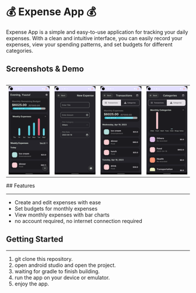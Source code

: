 # 💰 Expense App 💰

Expense App is a simple and easy-to-use application for tracking your daily expenses. With a clean and intuitive interface, you can easily record your expenses, view your spending patterns, and set budgets for different categories.

## Screenshots & Demo
<div style="overflow-x: auto;">
    <table>
    <tr>
        <td>
              <img src="https://raw.githubusercontent.com/NakiriYuuzu/ExpenseApp/master/doc/image/img.png" width="200">
        </td>
        <td>
            <img src="https://raw.githubusercontent.com/NakiriYuuzu/ExpenseApp/master/doc/image/img_1.png" width="200">
        </td>
        <td>
            <img src="https://raw.githubusercontent.com/NakiriYuuzu/ExpenseApp/master/doc/image/img_2.png" width="200">
        </td>
        <td>
            <img src="https://raw.githubusercontent.com/NakiriYuuzu/ExpenseApp/master/doc/image/img_3.png" width="200">
        </td>
    </tr>
    </table>
</div>
## Features

---

- Create and edit expenses with ease
- Set budgets for monthly expenses
- View monthly expenses with bar charts 
- no account required, no internet connection required

## Getting Started

---

1. git clone this repository.
2. open android studio and open the project.
3. waiting for gradle to finish building.
4. run the app on your device or emulator.
5. enjoy the app.
